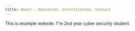 ```yaml
---
title: About , Education, Certification, Contact
---
```


This is example website. I"m 2nd year cyber security student.

